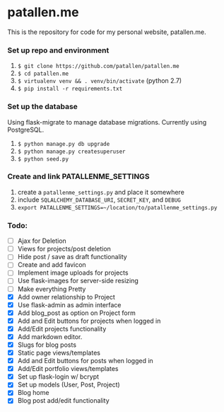 # patallen.me
This is the repository for code for my personal website, patallen.me.

### Set up repo and environment

1. `$ git clone https://github.com/patallen/patallen.me`
1. `$ cd patallen.me`
1. `$ virtualenv venv && . venv/bin/activate` (python 2.7)
1. `$ pip install -r requirements.txt`

### Set up the database
Using flask-migrate to manage database migrations. Currently using PostgreSQL.

1. `$ python manage.py db upgrade`
1. `$ python manage.py createsuperuser`
1. `$ python seed.py`

### Create and link PATALLENME_SETTINGS
1. create a `patallenme_settings.py` and place it somewhere
1. include `SQLALCHEMY_DATABASE_URI`, `SECRET_KEY`, and `DEBUG`
1. `export PATALLENME_SETTINGS=~/location/to/patallenme_settings.py`

### Todo:
- [ ] Ajax for Deletion
- [ ] Views for projects/post deletion
- [ ] Hide post / save as draft functionality
- [ ] Create and add favicon
- [ ] Implement image uploads for projects
- [ ] Use flask-images for server-side resizing
- [ ] Make everything Pretty
- [x] Add owner relationship to Project
- [x] Use flask-admin as admin interface
- [x] Add blog_post as option on Project form
- [x] Add and Edit buttons for projects when logged in
- [x] Add/Edit projects functionality
- [x] Add markdown editor.
- [x] Slugs for blog posts
- [x] Static page views/templates
- [x] Add and Edit buttons for posts when logged in
- [x] Add/Edit portfolio views/templates
- [x] Set up flask-login w/ bcrypt
- [x] Set up models (User, Post, Project)
- [x] Blog home
- [x] Blog post add/edit functionality
